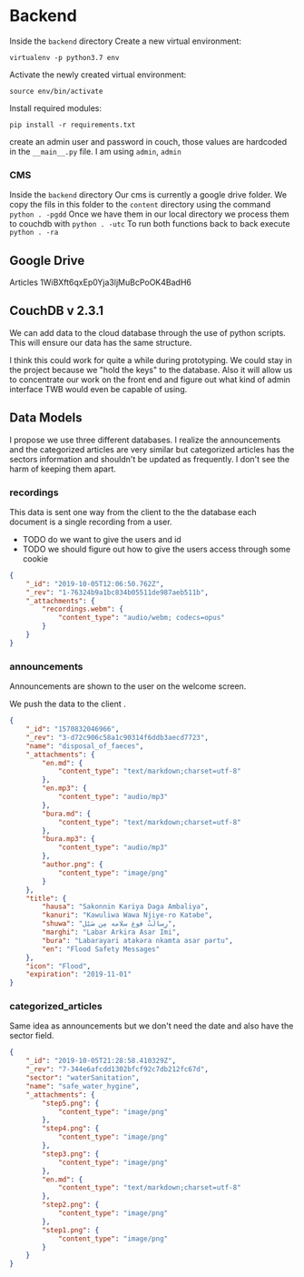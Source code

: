 # Backend

Inside the `backend` directory
Create a new virtual environment:

`virtualenv -p python3.7 env`

Activate the newly created virtual environment:

`source env/bin/activate`

Install required modules:

`pip install -r requirements.txt`

create an admin user and password in couch, those values are hardcoded in the `__main__.py` file. I am using `admin`, `admin`

### CMS

Inside the `backend` directory
Our cms is currently a google drive folder. We copy the fils in this folder to the `content` directory using the command `python . -pgdd`
Once we have them in our local directory we process them to couchdb with `python . -utc`
To run both functions back to back execute `python . -ra`

## Google Drive

Articles
1WiBXft6qxEp0Yja3ljMuBcPoOK4BadH6

## CouchDB v 2.3.1

We can add data to the cloud database through the use of python scripts. This will ensure our data has the same structure.

I think this could work for quite a while during prototyping. We could stay in the project because we "hold the keys" to the database. Also it will allow us to concentrate our work on the front end and figure out what kind of admin interface TWB would even be capable of using.

## Data Models

I propose we use three different databases. I realize the announcements and the categorized articles are very similar but categorized articles has the sectors information and shouldn't be updated as frequently. I don't see the harm of keeping them apart.

### recordings

This data is sent one way from the client to the the database each document is a single recording from a user.

- TODO do we want to give the users and id
- TODO we should figure out how to give the users access through some cookie

```json
{
	"_id": "2019-10-05T12:06:50.762Z",
	"_rev": "1-76324b9a1bc834b05511de987aeb511b",
	"_attachments": {
		"recordings.webm": {
			"content_type": "audio/webm; codecs=opus"
		}
	}
}
```

### announcements

Announcements are shown to the user on the welcome screen.

We push the data to the client .

```json
{
	"_id": "1570832046966",
	"_rev": "3-d72c906c58a1c90314f6ddb3aecd7723",
	"name": "disposal_of_faeces",
	"_attachments": {
		"en.md": {
			"content_type": "text/markdown;charset=utf-8"
		},
		"en.mp3": {
			"content_type": "audio/mp3"
		},
		"bura.md": {
			"content_type": "text/markdown;charset=utf-8"
		},
		"bura.mp3": {
			"content_type": "audio/mp3"
		},
		"author.png": {
			"content_type": "image/png"
		}
	},
	"title": {
		"hausa": "Sakonnin Kariya Daga Ambaliya",
		"kanuri": "Kawuliwa Wawa Njiye-ro Katәbe",
		"shuwa": "رِسالَتْ فوغ سلامه مِن صَيْل",
		"marghi": "Labar Arkira Asar Imi",
		"bura": "Labarayari atakəra nkamta asar pərtu",
		"en": "Flood Safety Messages"
	},
	"icon": "Flood",
	"expiration": "2019-11-01"
}
```

### categorized_articles

Same idea as announcements but we don't need the date and also have the sector field.

```json
{
	"_id": "2019-10-05T21:28:58.410329Z",
	"_rev": "7-344e6afcdd1302bfcf92c7db212fc67d",
	"sector": "waterSanitation",
	"name": "safe_water_hygine",
	"_attachments": {
		"step5.png": {
			"content_type": "image/png"
		},
		"step4.png": {
			"content_type": "image/png"
		},
		"step3.png": {
			"content_type": "image/png"
		},
		"en.md": {
			"content_type": "text/markdown;charset=utf-8"
		},
		"step2.png": {
			"content_type": "image/png"
		},
		"step1.png": {
			"content_type": "image/png"
		}
	}
}
```
